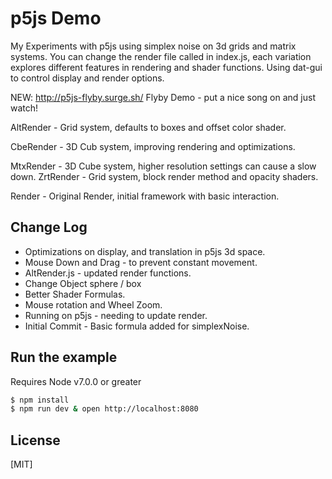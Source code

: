 # p5js Demo
  My Experiments with p5js using simplex noise on 3d grids and matrix systems.
  You can change the render file called in index.js, each variation
  explores different features in rendering and shader functions. Using dat-gui
  to control display and render options.

  NEW: http://p5js-flyby.surge.sh/ Flyby Demo - put a nice song on and just watch!
  
  AltRender - Grid system, defaults to boxes and offset color shader.

  CbeRender - 3D Cub system, improving rendering and optimizations.

  MtxRender - 3D Cube system, higher resolution settings can cause a slow down.
  ZrtRender - Grid system, block render method and opacity shaders.

  Render - Original Render, initial framework with basic interaction.

## Change Log
  * Optimizations on display, and translation in p5js 3d space.
  * Mouse Down and Drag - to prevent constant movement.
  * AltRender.js - updated render functions.
  * Change Object sphere / box
  * Better Shader Formulas.
  * Mouse rotation and Wheel Zoom.
  * Running on p5js - needing to update render.
  * Initial Commit - Basic formula added for simplexNoise.

## Run the example
  Requires Node v7.0.0 or greater

```bash
$ npm install
$ npm run dev & open http://localhost:8080
```

## License

[MIT]
